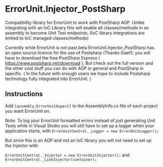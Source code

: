 ﻿# ErrorUnit.Injector_PostSharp
Compatibility library for ErrorUnit to work with PostSharp AOP.
Unlike integrating with an IoC Library this will enable all classes/methods in an assembly to become Unit Test endpoints. 
(IoC library integrations are limited to IoC managed classes/methods)

Currently while ErrorUnit is not past beta ErrorUnit.Injector_PostSharp has an open source licence for the use of Postsharp (Thanks Gael!);
you will have to download the free PostSharp Express ( https://www.postsharp.net/download ); 
But check out the full version and the other cool stuff you can do with AOP in general and PostSharp in specific. 
( In the future with enough users we hope to include Postsharp technology fully integrated into ErrorUnit. )

## Instructions 

Add `[assembly:ErrorUnitAspect]` to the AssemblyInfo.cs file of each project you want ErrorUnit on.

Note:
To log your ErrorUnit formatted errors instead of just generating Unit Tests while in Visual Studio you will still have to set up a logger when your application starts, with  `ErrorUnitCentral._Logger = new ErrorUnitLogger();`

But since this is an AOP and not an IoC library you will not need to set up the Injector with:

`ErrorUnitCentral._Injector = new ErrorUnitInjector();`
and
`ErrorUnitCentral._LinkInjector(container);`